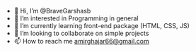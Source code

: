 - 👋 Hi, I’m @BraveGarshasb
- 👀 I’m interested in Programming in general
- 🌱 I’m currently learning front-end package (HTML, CSS, JS)
- 💞️ I’m looking to collaborate on simple projects
- 📫 How to reach me amirghajar66@gmail.com

<!---
BraveGarshasb/BraveGarshasb is a ✨ special ✨ repository because its `README.md` (this file) appears on your GitHub profile.
You can click the Preview link to take a look at your changes.
--->

